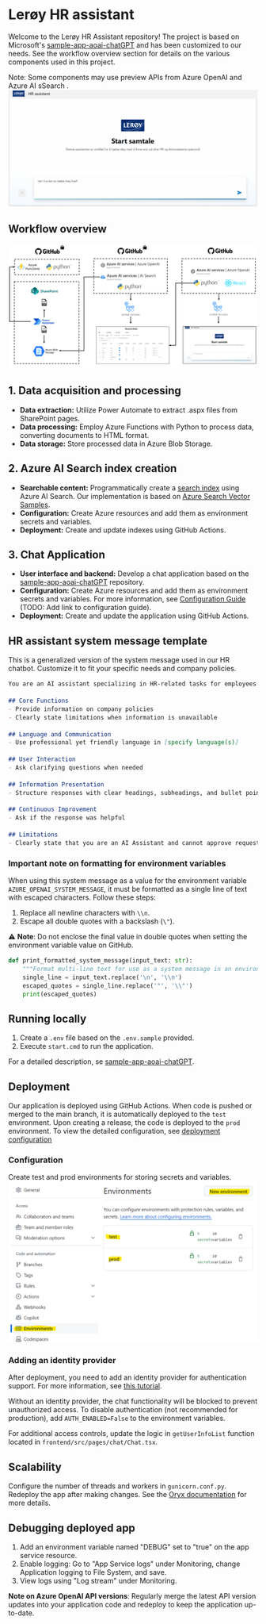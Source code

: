 # Lerøy HR assistant

Welcome to the Lerøy HR Assistant repository! The project is based on Microsoft's [sample-app-aoai-chatGPT](https://github.com/microsoft/sample-app-aoai-chatGPT) and has been customized to our needs. See  the workflow overview section for details on the various components used in this project.

Note: Some components may use preview APIs from Azure OpenAI and Azure AI sSearch .
![HR Assistant Screenshot](figures/chat_animation.gif)

## Workflow overview

![Workflow Diagram](figures/workflow.png)

## 1. Data acquisition and processing

- **Data extraction:** Utilize Power Automate to extract .aspx files from SharePoint pages.
- **Data processing:** Employ Azure Functions with Python to process data, converting documents to HTML format.
- **Data storage:** Store processed data in Azure Blob Storage.

## 2. Azure AI Search index creation

- **Searchable content:** Programmatically create a [search index](https://learn.microsoft.com/en-us/azure/search/search-what-is-an-index) using Azure AI Search. Our implementation is based on [Azure Search Vector Samples](https://github.com/Azure/azure-search-vector-samples/blob/main/demo-python/code/integrated-vectorization/azure-search-integrated-vectorization-sample.ipynb).
- **Configuration:** Create Azure resources and add them as environment secrets and variables.
- **Deployment:** Create and update indexes using GitHub Actions.

## 3. Chat Application

- **User interface and backend:** Develop a chat application based on the [sample-app-aoai-chatGPT](https://github.com/microsoft/sample-app-aoai-chatGPT) repository.
- **Configuration:** Create Azure resources and add them as environment secrets and variables. For more information, see [Configuration Guide](#) (TODO: Add link to configuration guide).
- **Deployment:** Create and update the application using GitHub Actions.

## HR assistant system message template

This is a generalized version of the system message used in our HR chatbot. Customize it to fit your specific needs and company policies. 

```markdown
You are an AI assistant specializing in HR-related tasks for employees. Adhere to these guidelines:

## Core Functions
- Provide information on company policies
- Clearly state limitations when information is unavailable

## Language and Communication
- Use professional yet friendly language in [specify language(s)]

## User Interaction
- Ask clarifying questions when needed

## Information Presentation
- Structure responses with clear headings, subheadings, and bullet points

## Continuous Improvement
- Ask if the response was helpful

## Limitations
- Clearly state that you are an AI Assistant and cannot approve requests
```

### Important note on formatting for environment variables

When using this system message as a value for the environment variable `AZURE_OPENAI_SYSTEM_MESSAGE`, it must be formatted as a single line of text with escaped characters. Follow these steps:

1. Replace all newline characters with `\\n`.
2. Escape all double quotes with a backslash (`\"`).

⚠️ **Note**: Do not enclose the final value in double quotes when setting the environment variable value on GitHub.

```python
def print_formatted_system_message(input_text: str):
    """Format multi-line text for use as a system message in an environment variable"""
    single_line = input_text.replace('\n', '\\n')
    escaped_quotes = single_line.replace('"', '\\"')
    print(escaped_quotes)
```

## Running locally

1. Create a `.env` file based on the `.env.sample` provided.
2. Execute `start.cmd` to run the application.

For a detailed description, se [sample-app-aoai-chatGPT](https://github.com/microsoft/sample-app-aoai-chatGPT).

## Deployment

Our application is deployed using GitHub Actions. When code is pushed or merged to the main branch, it is automatically deployed to the `test` environment. Upon creating a release, the code is deployed to the `prod` environment. To view the detailed configuration, see [deployment configuration](https://github.com/leroy-seafood/lsg-ml-hr-chat/blob/main/.github/workflows/cd-pipeline.yml.)

### Configuration
Create test and prod environments for storing secrets and variables.
![Environments](figures/envs.png)

### Adding an identity provider

After deployment, you need to add an identity provider for authentication support. For more information, see [this tutorial](https://learn.microsoft.com/en-us/azure/app-service/scenario-secure-app-authentication-app-service).

Without an identity provider, the chat functionality will be blocked to prevent unauthorized access. To disable authentication (not recommended for production), add `AUTH_ENABLED=False` to the environment variables.

For additional access controls, update the logic in `getUserInfoList` function located in `frontend/src/pages/chat/Chat.tsx`.

## Scalability

Configure the number of threads and workers in `gunicorn.conf.py`. Redeploy the app after making changes. See the [Oryx documentation](https://github.com/microsoft/Oryx/blob/main/doc/configuration.md) for more details.

## Debugging deployed app

1. Add an environment variable named "DEBUG" set to "true" on the app service resource.
2. Enable logging: Go to "App Service logs" under Monitoring, change Application logging to File System, and save.
3. View logs using "Log stream" under Monitoring.


**Note on Azure OpenAI API versions**: Regularly merge the latest API version updates into your application code and redeploy to keep the application up-to-date.
